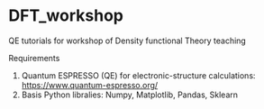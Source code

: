 # DFT_workshop
QE tutorials for workshop of Density functional Theory teaching

Requirements
1. Quantum ESPRESSO (QE) for electronic-structure calculations: https://www.quantum-espresso.org/
2. Basis Python libralies: Numpy, Matplotlib, Pandas, Sklearn
